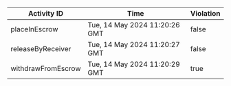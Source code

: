 | Activity ID | Time | Violation |
| --- | --- | --- |
| placeInEscrow | Tue, 14 May 2024 11:20:26 GMT | false |
| releaseByReceiver | Tue, 14 May 2024 11:20:27 GMT | false |
| withdrawFromEscrow | Tue, 14 May 2024 11:20:29 GMT | true |